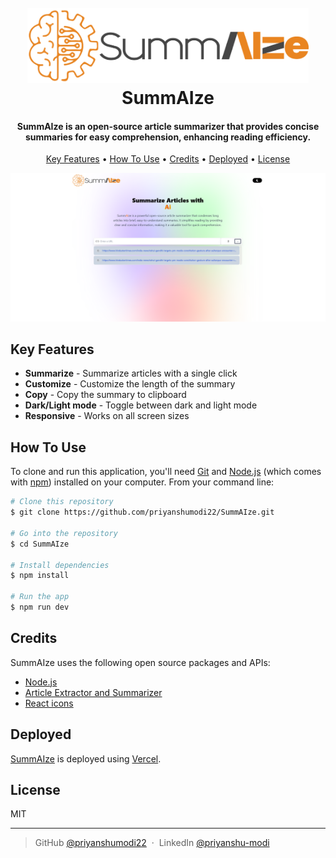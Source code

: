 <h1 align="center">
  <br>
  <a href="https://github.com/priyanshumodi22/SummAIze"><img src="https://raw.githubusercontent.com/priyanshumodi22/SummAIze/refs/heads/main/src/assets/logo.png" alt="SummAIze" height="120" width="450"></a>

  <br>
  SummAIze
  <br>
</h1>

<h4 align="center">SummAIze is an open-source article summarizer that provides concise summaries for easy comprehension, enhancing reading efficiency.</h4>

<p align="center">
  <a href="#key-features">Key Features</a> •
  <a href="#how-to-use">How To Use</a> •
  <a href="#credits">Credits</a> •
  <a href="#deployed">Deployed</a> •
  <a href="#license">License</a>
</p>

![screenshot](https://raw.githubusercontent.com/priyanshumodi22/SummAIze/refs/heads/main/src/assets/page.png?&width=1125&height=671)


## Key Features

- **Summarize** - Summarize articles with a single click
- **Customize** - Customize the length of the summary
- **Copy** - Copy the summary to clipboard
- **Dark/Light mode** - Toggle between dark and light mode
- **Responsive** - Works on all screen sizes

## How To Use

To clone and run this application, you'll need [Git](https://git-scm.com) and [Node.js](https://nodejs.org/en/download/) (which comes with [npm](http://npmjs.com)) installed on your computer. From your command line:

```bash
# Clone this repository
$ git clone https://github.com/priyanshumodi22/SummAIze.git

# Go into the repository
$ cd SummAIze

# Install dependencies
$ npm install

# Run the app
$ npm run dev
```

## Credits

SummAIze uses the following open source packages and APIs:

- [Node.js](https://nodejs.org/)
- [Article Extractor and Summarizer](https://rapidapi.com/restyler/api/article-extractor-and-summarizer)
- [React icons](https://react-icons.github.io/react-icons)

## Deployed

[SummAIze](https://summaize.live/) is deployed using [Vercel](https://vercel.com/).

## License

MIT

---

> GitHub [@priyanshumodi22](https://github.com/priyanshumodi22) &nbsp;&middot;&nbsp;
> LinkedIn [@priyanshu-modi](https://www.linkedin.com/in/priyanshu-modi/)

